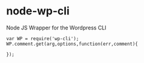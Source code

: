 node-wp-cli
===========

Node JS Wrapper for the Wordpress CLI


	var WP = require('wp-cli');
	WP.comment.get(arg,options,function(err,comment){
	
	});